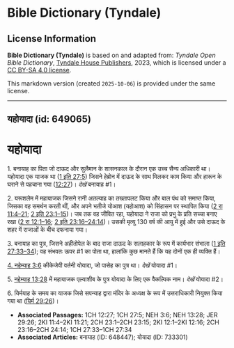 # Bible Dictionary (Tyndale)

## License Information

**Bible Dictionary (Tyndale)** is based on and adapted from: _Tyndale Open Bible Dictionary_, [Tyndale House Publishers](https://tyndaleopenresources.com/), 2023, which is licensed under a [CC BY-SA 4.0 license](https://creativecommons.org/licenses/by-sa/4.0/legalcode.en).

This markdown version (created `2025-10-06`) is provided under the same license.



--------------------------------

## यहोयादा (id: 649065)

यहोयादा
=======

1\. बनायाह का पिता जो दाऊद और सुलैमान के शासनकाल के दौरान एक उच्च सैन्य अधिकारी था। यहोयादा एक याजक था ([1 इति 27:5](https://ref.ly/1Chr27:5)) जिसने हेब्रोन में दाऊद के साथ मिलकर काम किया और हारून के घराने से पहचाना गया ([12:27](https://ref.ly/1Chr12:27))। *देखें* बनायाह \#1।

2\. यरूशलेम में महायाजक जिसने रानी अतल्याह का तख्तापलट किया और बाल पंथ को समाप्त किया, जिसका वह समर्थन करती थीं, और अपने भतीजे योआश (यहोआश) को सिंहासन पर स्थापित किया ([2 रा 11:4–21](https://ref.ly/2Kgs11:4-2Kgs11:21); [2 इति 23:1–15](https://ref.ly/2Chr23:1-2Chr23:15))। जब तक वह जीवित रहा, यहोयादा ने राजा को प्रभु के प्रति सच्चा बनाए रखा ([2 रा 12:1–16](https://ref.ly/2Kgs12:1-2Kgs12:16); [2 इति 23:16–24:14](https://ref.ly/2Chr23:16-2Chr24:14))। उसकी मृत्यु 130 वर्ष की आयु में हुई और उसे दाऊद के शहर में राजाओं के बीच दफनाया गया।

3\. बनायाह का पुत्र, जिसने अहीतोपेल के बाद राजा दाऊद के सलाहकार के रूप में कार्यभार संभाला ([1 इति 27:33–34](https://ref.ly/1Chr27:33-1Chr27:34)); वह संभवतः ऊपर \#1 का पोता था, हालांकि कुछ मानते हैं कि यह दोनों एक ही व्यक्ति हैं।

[4\. नहेम्याह 3:6](https://ref.ly/Neh3:6) कीकेजेवी वर्तनी योयादा, जो पासेह का पुत्र था। *देखें* योयादा \#1।

5\. [नहेम्याह 13:28](https://ref.ly/Neh3:6)  में महायाजक एल्याशीब के पुत्र योयादा के लिए एक वैकल्पिक नाम। *देखें* योयादा \#2।

6\. यिर्मयाह के समय का याजक जिसे सपन्याह द्वारा मंदिर के अध्यक्ष के रूप में उत्तराधिकारी नियुक्त किया गया था ([यिर्म 29:26](https://ref.ly/Jer29:26))। 

* **Associated Passages:** 1CH 12:27; 1CH 27:5; NEH 3:6; NEH 13:28; JER 29:26; 2KI 11:4–2KI 11:21; 2CH 23:1–2CH 23:15; 2KI 12:1–2KI 12:16; 2CH 23:16–2CH 24:14; 1CH 27:33–1CH 27:34
* **Associated Articles:** बनायाह (ID: 648447); योयादा (ID: 733301)

